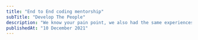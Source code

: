 ```yaml
---
title: "End to End coding mentorship"
subTitle: "Develop The People"
description: "We know your pain point, we also had the same experiences. Private method with experienced tutor will help your learning process."
publishedAt: "10 December 2021"
---
```

